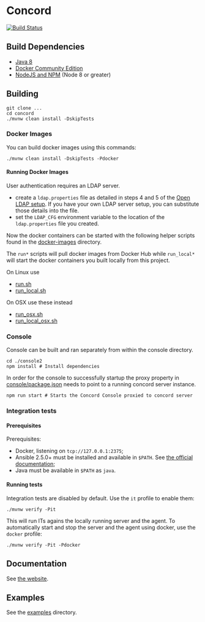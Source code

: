 # Concord

[![Build Status](https://ci.walmart.com/buildStatus/icon?job=concord)](https://ci.walmart.com/job/concord/)

## Build Dependencies

- [Java 8](http://www.oracle.com/technetwork/java/javase/downloads/jdk8-downloads-2133151.html)
- [Docker Community Edition](https://www.docker.com/community-edition)
- [NodeJS and NPM](https://nodejs.org/en/download/) (Node 8 or greater)

## Building

```shell
git clone ...
cd concord
./mvnw clean install -DskipTests
```

### Docker Images

You can build docker images using this commands:

```shell
./mvnw clean install -DskipTests -Pdocker
```

#### Running Docker Images

User authentication requires an LDAP server.

- create a `ldap.properties` file as detailed in steps 4 and 5 of
the [Open LDAP setup](http://concord.walmart.com/docs/getting-started/development.html#using-openldap-for-authentication).
If you have your own LDAP server setup, you can substitute those
details into the file.
- set the `LDAP_CFG` environment variable to the location of the
`ldap.properties` file you created.

Now the docker containers can be started with the following helper
scripts found in the [docker-images](docker-images) directory.

The `run*` scripts will pull docker images from Docker Hub while
`run_local*` will start the docker containers you built locally from
this project.

On Linux use

- [run.sh](docker-images/run.sh)
- [run_local.sh](docker-images/run_local.sh)

On OSX use these instead

- [run_osx.sh](docker-images/run_osx.sh)
- [run_local_osx.sh](docker-images/run_local_osx.sh)

### Console

Console can be built and ran separately from within the console
directory.

```shell
cd ./console2
npm install # Install dependencies
```

In order for the console to successfully startup the proxy property
in [console/package.json](console/package.json) needs to point to a
running concord server instance.

```shell
npm run start # Starts the Concord Console proxied to concord server
```

### Integration tests

#### Prerequisites

Prerequisites:

- Docker, listening on `tcp://127.0.0.1:2375`;
- Ansible 2.5.0+ must be installed and available in `$PATH`.
  See [the official documentation](http://docs.ansible.com/ansible/intro_installation.html);
- Java must be available in `$PATH` as `java`.

#### Running tests

Integration tests are disabled by default. Use the `it` profile to enable them:

```shell
./mvnw verify -Pit
```

This will run ITs agains the locally running server and the agent.
To automatically start and stop the server and the agent using docker, use the
`docker` profile:

```shell
./mvnw verify -Pit -Pdocker
```

## Documentation

See [the website](http://concord.walmart.com).

## Examples

See the [examples](examples) directory.
